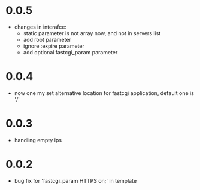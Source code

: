 0.0.5
===
- changes in interafce: 
   - static parameter is not array now, and not in servers list
   - add root parameter 
   - ignore :expire parameter
   - add optional fastcgi_param parameter
   
0.0.4
===
- now one my set alternative location for fastcgi application, default one is '/'

0.0.3
===
- handling empty ips

0.0.2
===
- bug fix for 'fastcgi_param  HTTPS on;' in template
